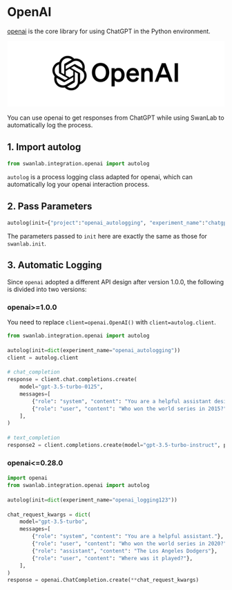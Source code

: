 # OpenAI

[openai](https://github.com/openai/openai-python) is the core library for using ChatGPT in the Python environment.

![openai](/assets/ig-openai.png)

You can use openai to get responses from ChatGPT while using SwanLab to automatically log the process.

## 1. Import autolog

```python
from swanlab.integration.openai import autolog
```

`autolog` is a process logging class adapted for openai, which can automatically log your openai interaction process.

## 2. Pass Parameters

```python
autolog(init={"project":"openai_autologging", "experiment_name":"chatgpt4.0"})
```

The parameters passed to `init` here are exactly the same as those for `swanlab.init`.

## 3. Automatic Logging

Since `openai` adopted a different API design after version 1.0.0, the following is divided into two versions:

### openai>=1.0.0

You need to replace `client=openai.OpenAI()` with `client=autolog.client`.

```python
from swanlab.integration.openai import autolog

autolog(init=dict(experiment_name="openai_autologging"))
client = autolog.client

# chat_completion
response = client.chat.completions.create(
    model="gpt-3.5-turbo-0125",
    messages=[
        {"role": "system", "content": "You are a helpful assistant designed to output JSON."},
        {"role": "user", "content": "Who won the world series in 2015?"},
    ],
)

# text_completion
response2 = client.completions.create(model="gpt-3.5-turbo-instruct", prompt="Write a song for jesus.")
```

### openai<=0.28.0

```python
import openai
from swanlab.integration.openai import autolog

autolog(init=dict(experiment_name="openai_logging123"))

chat_request_kwargs = dict(
    model="gpt-3.5-turbo",
    messages=[
        {"role": "system", "content": "You are a helpful assistant."},
        {"role": "user", "content": "Who won the world series in 2020?"},
        {"role": "assistant", "content": "The Los Angeles Dodgers"},
        {"role": "user", "content": "Where was it played?"},
    ],
)
response = openai.ChatCompletion.create(**chat_request_kwargs)
```